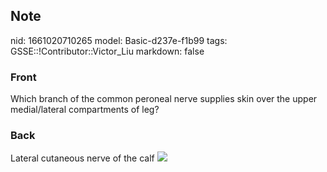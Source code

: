 ## Note
nid: 1661020710265
model: Basic-d237e-f1b99
tags: GSSE::!Contributor::Victor_Liu
markdown: false

### Front
Which branch of the common peroneal nerve supplies skin over the upper medial/lateral compartments of leg?

### Back
Lateral cutaneous nerve of the calf <img src= 
"paste-dfc0f3fbf50386588df4a5f256e9d01bd0580692.jpg">
